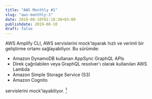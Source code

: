 ```yaml
---
title: "AWS Monthly #1"
slug: "aws-monthly-1"
date: 2019-08-10T02:18:38+03:00
publishdate: 2019-08-10
draft: false
---
```


AWS Amplify CLI, AWS servislerini mock'layarak hızlı ve verimli bir geliştirme ortamı sağlayabiliyor.
Bu sürümde:

  * Amazon DynamoDB kullanan AppSync GraphQL APIs
  * Direk çağrılabilen veya GraphQL resolver'ı olarak kullanılan AWS Lambda
  * Amazon Simple Storage Service (S3) 
  * Amazon Cognito

servislerini mock'layabiliyor. [^kaynak]


[^kaynak]: https://aws.amazon.com/blogs/aws/new-local-mocking-and-testing-with-the-amplify-cli/


<!-- 
https://aws.amazon.com/about-aws/whats-new/2019/08/new-capacity-optimized-allocation-strategy-for-provisioning-amazon-ec2-spot-instances/


- Amazon FSx Now Supports Windows Shadow Copies for Restoring Files to Previous Versions-
https://aws.amazon.com/about-aws/whats-new/2019/07/amazon-fsx-now-supports-windows-shadow-copies-for-restoring-files-to-previous-versions/


- AWS CloudFormation now supports higher StackSets limits
https://aws.amazon.com/about-aws/whats-new/2019/08/aws-cloudformation-now-supports-higher-stacksets-limits/

>